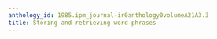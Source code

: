 ```yaml
---
anthology_id: 1985.ipm_journal-ir0anthology0volumeA21A3.3
title: Storing and retrieving word phrases
---
```

